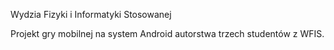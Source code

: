 Wydzia Fizyki i Informatyki Stosowanej

Projekt gry mobilnej na system Android autorstwa trzech studentów z WFIS.
